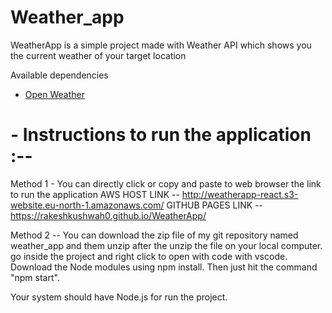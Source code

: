 # Weather_app

 WeatherApp is a simple project made with Weather API which shows you the current weather of your target location

  Available dependencies
- [Open Weather](https://openweathermap.org/)

# - Instructions to run the application :--

  Method 1 - You can directly click or copy and paste to web browser the link to run the application
  AWS HOST LINK -- http://weatherapp-react.s3-website.eu-north-1.amazonaws.com/
  GITHUB PAGES LINK  -- https://rakeshkushwah0.github.io/WeatherApp/

  Method 2 -- You can download the zip file of my git repository named weather_app and them unzip after the unzip the file on your local computer.
  go inside the project and right click to open with code with vscode. Download the Node modules using npm install. 
  Then just hit the command "npm start".

  Your system should have Node.js for run the project. 
  
